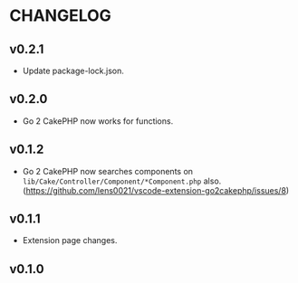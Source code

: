 # CHANGELOG

## v0.2.1

- Update package-lock.json.

## v0.2.0

- Go 2 CakePHP now works for functions.

## v0.1.2

- Go 2 CakePHP now searches components on `lib/Cake/Controller/Component/*Component.php` also. (https://github.com/lens0021/vscode-extension-go2cakephp/issues/8)

## v0.1.1

- Extension page changes.

## v0.1.0
